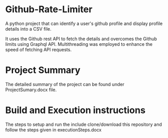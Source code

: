 # Github-Rate-Limiter

A python project that can identify a user's github profile and display profile details into a CSV file.

It uses the Github rest API to fetch the details and overcomes the Github limits using Graphql API.
Multithreading was employed to enhance the speed of fetching API requests.

# Project Summary

The detailed summary of the project can be found under ProjectSumary.docx file.

# Build and Execution instructions

The steps to setup and run the include clone/download this repository and follow the steps given in executionSteps.docx

